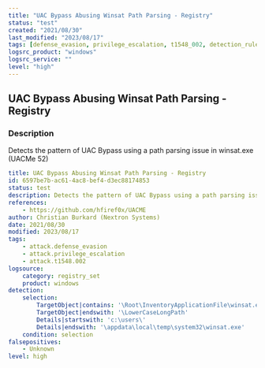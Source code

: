 ```yaml
---
title: "UAC Bypass Abusing Winsat Path Parsing - Registry"
status: "test"
created: "2021/08/30"
last_modified: "2023/08/17"
tags: [defense_evasion, privilege_escalation, t1548_002, detection_rule]
logsrc_product: "windows"
logsrc_service: ""
level: "high"
---
```


## UAC Bypass Abusing Winsat Path Parsing - Registry

### Description

Detects the pattern of UAC Bypass using a path parsing issue in winsat.exe (UACMe 52)

```yml
title: UAC Bypass Abusing Winsat Path Parsing - Registry
id: 6597be7b-ac61-4ac8-bef4-d3ec88174853
status: test
description: Detects the pattern of UAC Bypass using a path parsing issue in winsat.exe (UACMe 52)
references:
    - https://github.com/hfiref0x/UACME
author: Christian Burkard (Nextron Systems)
date: 2021/08/30
modified: 2023/08/17
tags:
    - attack.defense_evasion
    - attack.privilege_escalation
    - attack.t1548.002
logsource:
    category: registry_set
    product: windows
detection:
    selection:
        TargetObject|contains: '\Root\InventoryApplicationFile\winsat.exe|'
        TargetObject|endswith: '\LowerCaseLongPath'
        Details|startswith: 'c:\users\'
        Details|endswith: '\appdata\local\temp\system32\winsat.exe'
    condition: selection
falsepositives:
    - Unknown
level: high

```
